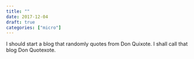 ```yaml
---
title: ""
date: 2017-12-04
draft: true
categories: ["micro"]
---
```

I should start a blog that randomly quotes from Don Quixote. I shall call that blog Don Quotexote.
